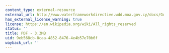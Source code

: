 ```yaml
---
content_type: external-resource
external_url: http://www.waterframeworkdirective.wdd.moa.gov.cy/docs/GuidanceDocuments/Guidancedoc8Publicparticipation.pdf
has_external_license_warning: true
license: https://en.wikipedia.org/wiki/All_rights_reserved
status: ''
title: PDF - 3.3MB
uid: 9eb568cb-8caa-4852-8476-4e4b57e70b6f
wayback_url: ''
---
```

